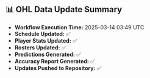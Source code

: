## 📊 OHL Data Update Summary
- **Workflow Execution Time:** 2025-03-14 03:49 UTC
- **Schedule Updated:** ✅
- **Player Stats Updated:** ✅
- **Rosters Updated:** ✅
- **Predictions Generated:** ✅
- **Accuracy Report Generated:** ✅
- **Updates Pushed to Repository:** ✅
